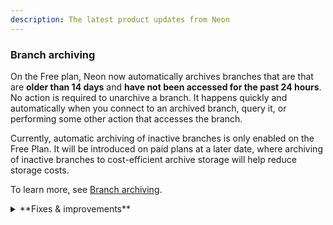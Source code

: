 ```yaml
---
description: The latest product updates from Neon
---
```


### Branch archiving

On the Free plan, Neon now automatically archives branches that are that are **older than 14 days** and **have not been accessed for the past 24 hours**. No action is required to unarchive a branch. It happens quickly and automatically when you connect to an archived branch, query it, or performing some other action that accesses the branch.

Currently, automatic archiving of inactive branches is only enabled on the Free Plan. It will be introduced on paid plans at a later date, where archiving of inactive branches to cost-efficient archive storage will help reduce storage costs.

To learn more, see [Branch archiving](/docs/guides/branch-archiving).

<details>

<summary>**Fixes & improvements**</summary>

- **Contact support form improvements**:

  You can now attach files along with your problem description when requesting help from Neon support. File size limit is 50 MB and we support the following file types:

  - PDF (. pdf)
  - PNG (. png)
  - JPEG (. jpeg)
  - GIF (. gif)
  - Text (. txt)

- **More local disk space for Neon computes**

  We increased the local disk space allocation for Neon computes, which will now receive 15 GiB x maximum vCPU setting with a minimum of 20 GiB. This change ensures optimal handling of temporary data, query operations, and maintenance tasks in Postgres.

- **Neon Console enhancements**

- **Neon API changes**

We've introduced several new endpoints for managing Neon Organizations. The new endpoints include:

- [Get organization details](https://api-docs.neon.tech/reference/getorganization)
- [Get organization members](https://api-docs.neon.tech/reference/getorganizationmembers)
- [Get organization member details](https://api-docs.neon.tech/reference/getorganizationmember)
- [Get organization invitation details](https://api-docs.neon.tech/reference/getorganizationinvitations)
- [Create organizations invitations](https://api-docs.neon.tech/reference/createorganizationinvitations)

</details>
